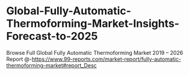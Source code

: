 # Global-Fully-Automatic-Thermoforming-Market-Insights-Forecast-to-2025
Browse Full Global Fully Automatic Thermoforming Market 2019 – 2026 Report @-https://www.99-reports.com/market-report/fully-automatic-thermoforming-market#report_Desc
